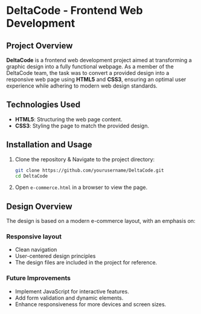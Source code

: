 # DeltaCode - Frontend Web Development

## Project Overview

**DeltaCode** is a frontend web development project aimed at transforming a graphic design into a fully functional webpage. As a member of the DeltaCode team, the task was to convert a provided design into a responsive web page using **HTML5** and **CSS3**, ensuring an optimal user experience while adhering to modern web design standards.

## Technologies Used
- **HTML5**: Structuring the web page content.
- **CSS3**: Styling the page to match the provided design.
  
## Installation and Usage

1. Clone the repository & Navigate to the project directory:
   
   ```bash
   git clone https://github.com/yourusername/DeltaCode.git
   cd DeltaCode
2. Open ```e-commerce.html``` in a browser to view the page.

## Design Overview
The design is based on a modern e-commerce layout, with an emphasis on:

### Responsive layout
- Clean navigation
- User-centered design principles
- The design files are included in the project for reference.

### Future Improvements
- Implement JavaScript for interactive features.
- Add form validation and dynamic elements.
- Enhance responsiveness for more devices and screen sizes.
